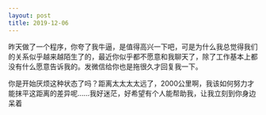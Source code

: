```yaml
---
layout: post
title: 2019-12-06
---
```


昨天做了一个程序，你夸了我牛逼，是值得高兴一下吧，可是为什么我总觉得我们的关系似乎越来越陌生了的，最近你似乎都不愿意和我聊天了，除了工作基本上都没有什么愿意告诉我的。发微信给你也是拖很久才回复我一下。

你是开始厌烦这种状态了吗？距离太太太太远了，2000公里啊，我该如何努力才能抹平这距离的差异呢……我好迷茫，好希望有个人能帮助我，让我立刻到你身边呆着